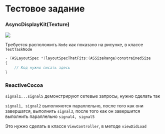 # Тестовое задание

### AsyncDisplayKit(Texture)

![](https://github.com/msfrms/TestTexture/blob/master/%D0%A1%D0%BD%D0%B8%D0%BC%D0%BE%D0%BA%20%D1%8D%D0%BA%D1%80%D0%B0%D0%BD%D0%B0%202018-06-23%20%D0%B2%2016.42.07.png)

Требуется расположить `Node` как показано на рисунке, в классе `TestTaskNode`

```objective-c
- (ASLayoutSpec *)layoutSpecThatFits:(ASSizeRange)constrainedSize
{
    // Код нужно писать здесь
}
```

### ReactiveCocoa
`signal1...signal5` демонстрируют сетевые запросы, нужно сделать так

`signal1, signal2` выполняются параллельно, после того как они завершатся, выполнить `signal3`, после того как он завершится выполнить параллельно `signal4, signal5`

Это нужно сделать в классе `ViewController`, в методе `viewDidLoad`

